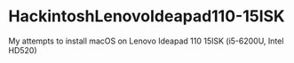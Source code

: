 # HackintoshLenovoIdeapad110-15ISK
My attempts to install macOS on Lenovo Ideapad 110 15ISK (i5-6200U, Intel HD520)